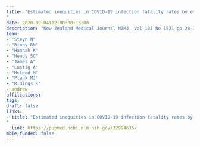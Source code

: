 ```yaml
---
title: "Estimated inequities in COVID-19 infection fatality rates by ethnicity for Aotearoa New Zealand
"
date: 2020-09-04T12:00:00+13:00
description: "New Zealand Medical Journal NZMJ, Vol 133 No 1521 pp 28-39"
team:
- "Steyn N"
- "Binny RN"
- "Hannah K"
- "Hendy SC"
- "James A"
- "Lustig A"
- "McLeod M"
- "Plank MJ"
- "Ridings K"
- andrew
affiliations:
tags:
draft: false
links:
- title: "Estimated inequities in COVID-19 infection fatality rates by ethnicity for Aotearoa New Zealand
"
  link: https://pubmed.ncbi.nlm.nih.gov/32994635/
mbie_funded: false
---
```

